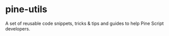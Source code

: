 # pine-utils
A set of reusable code snippets, tricks & tips and guides to help Pine Script developers.
